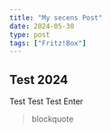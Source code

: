 ```yaml
---
title: "My secens Post"
date: 2024-05-30
type: post
tags: ["Fritz!Box"]
---
```


## Test 2024

Test
Test Test
Enter
> blockquote